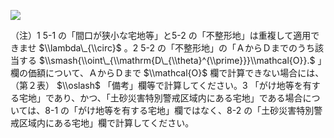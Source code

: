 ![](https://www.nta.go.jp/tmp/beca478d-7952-47bd-8e14-fbbafa5ffb3c/images/cca69fd4e5270a9f128fbb685e0d8d95bf4aa22129ac72a2ee2ce71ef6a37b07.jpg)

（注）1 5-1 の「間口が狭小な宅地等」と5-2 の「不整形地」は重複して適用できませ $\\lambda\_{\\circ}$ 。2 5-2 の「不整形地」の「ＡからＤまでのうち該当する $\\smash{\\oint\_{\\mathrm{D\_{\\theta}^{\\prime}}}\\mathcal{O}}.$ 」欄の価額について、ＡからＤまで $\\mathcal{O}$ 欄で計算できない場合には、（第２表） $\\oslash$ 「備考」欄等で計算してください。3 「がけ地等を有する宅地」であり、かつ、「土砂災害特別警戒区域内にある宅地」である場合については、8-1 の「がけ地等を有する宅地」欄ではなく、8-2 の「土砂災害特別警戒区域内にある宅地」欄で計算してください。